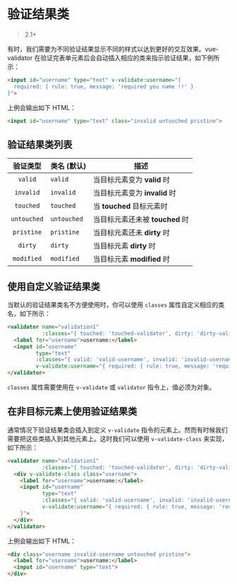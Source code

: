 # 验证结果类

> 2.1+

有时，我们需要为不同验证结果显示不同的样式以达到更好的交互效果。vue-validator 在验证完表单元素后会自动插入相应的类来指示验证结果，如下例所示：

```html
<input id="username" type="text" v-validate:username="{
  required: { rule: true, message: 'required you name !!' }
}">
```

上例会输出如下 HTML：

```html
<input id="username" type="text" class="invalid untouched pristine">
```

## 验证结果类列表
| 验证类型 | 类名 (默认) | 描述 |
|:---:|---|---|
| `valid` | `valid` | 当目标元素变为 **valid** 时 |
| `invalid` | `invalid` | 当目标元素变为 **invalid** 时 |
| `touched` | `touched` | 当 **touched** 目标元素时 |
| `untouched` | `untouched` | 当目标元素还未被 **touched** 时 |
| `pristine` | `pristine` | 当目标元素还未 **dirty** 时 |
| `dirty` | `dirty` | 当目标元素 **dirty** 时 |
| `modified` | `modified` | 当目标元素 **modified** 时 |

## 使用自定义验证结果类
当默认的验证结果类名不方便使用时，你可以使用 `classes` 属性自定义相应的类名，如下所示：

```html
<validator name="validation1"
           :classes="{ touched: 'touched-validator', dirty: 'dirty-validator' }">
  <label for="username">username:</label>
  <input id="username"
         type="text"
         :classes="{ valid: 'valid-username', invalid: 'invalid-username' }"
         v-validate:username="{ required: { rule: true, message: 'required you name !!' } }">
</validator>
```

`classes` 属性需要使用在 `v-validate` 或 `validator` 指令上，值必须为对象。

## 在非目标元素上使用验证结果类

通常情况下验证结果类会插入到定义 `v-validate` 指令的元素上。然而有时候我们需要把这些类插入到其他元素上。这时我们可以使用 `v-validate-class` 来实现，如下所示：

```html
<validator name="validation1"
           :classes="{ touched: 'touched-validator', dirty: 'dirty-validator' }">
  <div v-validate-class class="username">
    <label for="username">username:</label>
    <input id="username"
           type="text"
           :classes="{ valid: 'valid-username', invalid: 'invalid-username' }"
           v-validate:username="{ required: { rule: true, message: 'required you name !!' }
    }">
  </div>
</validator>
```

上例会输出如下 HTML：

```html
<div class="username invalid-username untouched pristine">
  <label for="username">username:</label>
  <input id="username" type="text">
</div>
```
